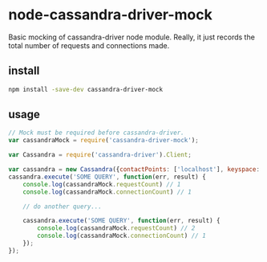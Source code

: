 node-cassandra-driver-mock
==========================

Basic mocking of cassandra-driver node module. Really, it just records the total number of requests and connections made.

install
-------

```bash
npm install -save-dev cassandra-driver-mock
```

usage
-----

```javascript
// Mock must be required before cassandra-driver.
var cassandraMock = require('cassandra-driver-mock');

var Cassandra = require('cassandra-driver').Client;

var cassandra = new Cassandra({contactPoints: ['localhost'], keyspace: 'keyspace1'});
cassandra.execute('SOME QUERY', function(err, result) {
    console.log(cassandraMock.requestCount) // 1
    console.log(cassandraMock.connectionCount) // 1

    // do another query...

    cassandra.execute('SOME QUERY', function(err, result) {
        console.log(cassandraMock.requestCount) // 2
        console.log(cassandraMock.connectionCount) // 1
    });
});
```
